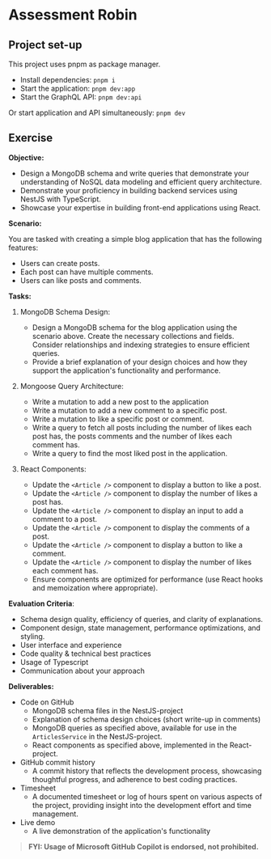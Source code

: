 # Assessment Robin

## Project set-up

This project uses pnpm as package manager.

- Install dependencies: `pnpm i`
- Start the application: `pnpm dev:app`
- Start the GraphQL API: `pnpm dev:api`

Or start application and API simultaneously: `pnpm dev`

## Exercise

**Objective:**

- Design a MongoDB schema and write queries that demonstrate your understanding of NoSQL data modeling and efficient query architecture.
- Demonstrate your proficiency in building backend services using NestJS with TypeScript.
- Showcase your expertise in building front-end applications using React.

**Scenario:**

You are tasked with creating a simple blog application that has the following features:

- Users can create posts.
- Each post can have multiple comments.
- Users can like posts and comments.

**Tasks:**

1. MongoDB Schema Design:

   - Design a MongoDB schema for the blog application using the scenario above. Create the necessary collections and fields. Consider relationships and indexing strategies to ensure efficient queries.
   - Provide a brief explanation of your design choices and how they support the application's functionality and performance.

2. Mongoose Query Architecture:

   - Write a mutation to add a new post to the application
   - Write a mutation to add a new comment to a specific post.
   - Write a mutation to like a specific post or comment.
   - Write a query to fetch all posts including the number of likes each post has, the posts comments and the number of likes each comment has.
   - Write a query to find the most liked post in the application.

3. React Components:

   - Update the `<Article />` component to display a button to like a post.
   - Update the `<Article />` component to display the number of likes a post has.
   - Update the `<Article />` component to display an input to add a comment to a post.
   - Update the `<Article />` component to display the comments of a post.
   - Update the `<Article />` component to display a button to like a comment.
   - Update the `<Article />` component to display the number of likes each comment has.
   - Ensure components are optimized for performance (use React hooks and memoization where appropriate).

**Evaluation Criteria**:

- Schema design quality, efficiency of queries, and clarity of explanations.
- Component design, state management, performance optimizations, and styling.
- User interface and experience
- Code quality & technical best practices
- Usage of Typescript
- Communication about your approach

**Deliverables:**

- Code on GitHub
  - MongoDB schema files in the NestJS-project
  - Explanation of schema design choices (short write-up in comments)
  - MongoDB queries as specified above, available for use in the `ArticlesService` in the NestJS-project.
  - React components as specified above, implemented in the React-project.
- GitHub commit history
  - A commit history that reflects the development process, showcasing thoughtful progress, and adherence to best coding practices.
- Timesheet
  - A documented timesheet or log of hours spent on various aspects of the project, providing insight into the development effort and time management.
- Live demo
  - A live demonstration of the application's functionality

> **FYI: Usage of Microsoft GitHub Copilot is endorsed, not prohibited.**
